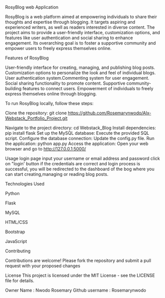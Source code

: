 RosyBlog web Application

RosyBlog is a web platform aimed at empowering individuals to share their thoughts and expertise through blogging. 
It targets aspiring and experienced writers, as well as readers interested in diverse content. 
The project aims to provide a user-friendly interface, customization options, and features like user authentication and social sharing to enhance engagement. 
Its overarching goal is to foster a supportive community and empower users to freely express themselves online.

Features of RosyBlog

User-friendly interface for creating, managing, and publishing blog posts.
Customization options to personalize the look and feel of individual blogs.
User authentication system.Commenting system for user engagement.
Social sharing functionality to promote content.
Supportive community-building features to connect users.
Empowerment of individuals to freely express themselves online through blogging.

To run RosyBlog locally, follow these steps:

Clone the repository: git clone https://github.com/Rosemarynwodo/Alx-Webstack_Portfolio_Project.git

Navigate to the project directory: 
cd Webstack_Blog
Install dependencies: pip install flask
Set up the MySQL database: Execute the provided SQL script.
Configure the database connection: Update the config.py file.
Run the application: python app.py
Access the application: Open your web browser and go to http://127.0.0.1:5000/

Usage
login page
input your username or email address and password
click on "login' button
if the credentials are correct and login process is successful, you will be redirected to the dashboard of the bog where you can start creating,managing or reading blog posts.

Technologies Used

Python

Flask

MySQL

HTML/CSS

Bootstrap

JavaScript

Contributing

Contributions are welcome! Please fork the repository and submit a pull request with your proposed changes

License
This project is licensed under the MIT License - see the LICENSE file for details.

Owner
Name : Nwodo Rosemary
Github username : Rosemarynwodo
